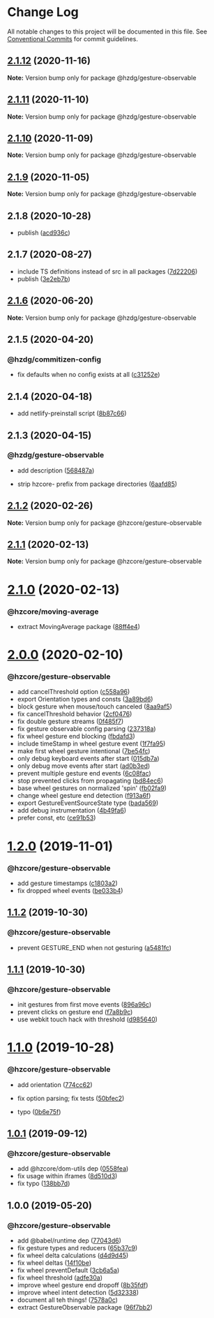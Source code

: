 # Change Log

All notable changes to this project will be documented in this file.
See [Conventional Commits](https://conventionalcommits.org) for commit guidelines.

## [2.1.12](https://github.com/hzdg/hz-core/compare/@hzdg/gesture-observable@2.1.11...@hzdg/gesture-observable@2.1.12) (2020-11-16)

**Note:** Version bump only for package @hzdg/gesture-observable





## [2.1.11](https://github.com/hzdg/hz-core/compare/@hzdg/gesture-observable@2.1.10...@hzdg/gesture-observable@2.1.11) (2020-11-10)

**Note:** Version bump only for package @hzdg/gesture-observable





## [2.1.10](https://github.com/hzdg/hz-core/compare/@hzdg/gesture-observable@2.1.9...@hzdg/gesture-observable@2.1.10) (2020-11-09)

**Note:** Version bump only for package @hzdg/gesture-observable





## [2.1.9](https://github.com/hzdg/hz-core/compare/@hzdg/gesture-observable@2.1.8...@hzdg/gesture-observable@2.1.9) (2020-11-05)

**Note:** Version bump only for package @hzdg/gesture-observable





## 2.1.8 (2020-10-28)


* publish ([acd936c](https://github.com/hzdg/hz-core/commit/acd936c))


## 2.1.7 (2020-08-27)


* include TS definitions instead of src in all packages ([7d22206](https://github.com/hzdg/hz-core/commit/7d22206))
* publish ([3e2eb7b](https://github.com/hzdg/hz-core/commit/3e2eb7b))


## [2.1.6](https://github.com/hzdg/hz-core/compare/@hzdg/gesture-observable@2.1.5...@hzdg/gesture-observable@2.1.6) (2020-06-20)

**Note:** Version bump only for package @hzdg/gesture-observable





## 2.1.5 (2020-04-20)


### @hzdg/commitizen-config

* fix defaults when no config exists at all ([c31252e](https://github.com/hzdg/hz-core/commit/c31252e))


## 2.1.4 (2020-04-18)


* add netlify-preinstall script ([8b87c66](https://github.com/hzdg/hz-core/commit/8b87c66))


## 2.1.3 (2020-04-15)


### @hzdg/gesture-observable

* add description ([568487a](https://github.com/hzdg/hz-core/commit/568487a))

* strip hzcore- prefix from package directories ([6aafd85](https://github.com/hzdg/hz-core/commit/6aafd85))


## [2.1.2](https://github.com/hzdg/hz-core/compare/@hzcore/gesture-observable@2.1.1...@hzcore/gesture-observable@2.1.2) (2020-02-26)

**Note:** Version bump only for package @hzcore/gesture-observable





## [2.1.1](https://github.com/hzdg/hz-core/compare/@hzcore/gesture-observable@2.1.0...@hzcore/gesture-observable@2.1.1) (2020-02-13)

**Note:** Version bump only for package @hzcore/gesture-observable





# [2.1.0](https://github.com/hzdg/hz-core/compare/@hzcore/gesture-observable@2.0.0...@hzcore/gesture-observable@2.1.0) (2020-02-13)


### @hzcore/moving-average

* extract MovingAverage package ([88ff4e4](https://github.com/hzdg/hz-core/commit/88ff4e4))


# [2.0.0](https://github.com/hzdg/hz-core/compare/@hzcore/gesture-observable@1.2.0...@hzcore/gesture-observable@2.0.0) (2020-02-10)


### @hzcore/gesture-observable

* add cancelThreshold option ([c558a96](https://github.com/hzdg/hz-core/commit/c558a96))
* export Orientation types and consts ([3a89bd6](https://github.com/hzdg/hz-core/commit/3a89bd6))
* block gesture when mouse/touch canceled ([8aa9af5](https://github.com/hzdg/hz-core/commit/8aa9af5))
* fix cancelThreshold behavior ([2cf0476](https://github.com/hzdg/hz-core/commit/2cf0476))
* fix double gesture streams ([0f485f7](https://github.com/hzdg/hz-core/commit/0f485f7))
* fix gesture observable config parsing ([237318a](https://github.com/hzdg/hz-core/commit/237318a))
* fix wheel gesture end blocking ([fbdafd3](https://github.com/hzdg/hz-core/commit/fbdafd3))
* include timeStamp in wheel gesture event ([1f7fa95](https://github.com/hzdg/hz-core/commit/1f7fa95))
* make first wheel gesture intentional ([7be54fc](https://github.com/hzdg/hz-core/commit/7be54fc))
* only debug keyboard events after start ([015db7a](https://github.com/hzdg/hz-core/commit/015db7a))
* only debug move events after start ([ad0b3ed](https://github.com/hzdg/hz-core/commit/ad0b3ed))
* prevent multiple gesture end events ([6c08fac](https://github.com/hzdg/hz-core/commit/6c08fac))
* stop prevented clicks from propagating ([bd84ec6](https://github.com/hzdg/hz-core/commit/bd84ec6))
* base wheel gestures on normalized 'spin' ([fb02fa9](https://github.com/hzdg/hz-core/commit/fb02fa9))
* change wheel gesture end detection ([f913a6f](https://github.com/hzdg/hz-core/commit/f913a6f))
* export GestureEventSourceState type ([bada569](https://github.com/hzdg/hz-core/commit/bada569))
* add debug instrumentation ([4b49fa6](https://github.com/hzdg/hz-core/commit/4b49fa6))
* prefer const, etc ([ce91b53](https://github.com/hzdg/hz-core/commit/ce91b53))


# [1.2.0](https://github.com/hzdg/hz-core/compare/@hzcore/gesture-observable@1.1.2...@hzcore/gesture-observable@1.2.0) (2019-11-01)


### @hzcore/gesture-observable

* add gesture timestamps ([c1803a2](https://github.com/hzdg/hz-core/commit/c1803a2))
* fix dropped wheel events ([be033b4](https://github.com/hzdg/hz-core/commit/be033b4))


## [1.1.2](https://github.com/hzdg/hz-core/compare/@hzcore/gesture-observable@1.1.1...@hzcore/gesture-observable@1.1.2) (2019-10-30)


### @hzcore/gesture-observable

* prevent GESTURE_END when not gesturing ([a5481fc](https://github.com/hzdg/hz-core/commit/a5481fc))


## [1.1.1](https://github.com/hzdg/hz-core/compare/@hzcore/gesture-observable@1.1.0...@hzcore/gesture-observable@1.1.1) (2019-10-30)


### @hzcore/gesture-observable

* init gestures from first move events ([896a96c](https://github.com/hzdg/hz-core/commit/896a96c))
* prevent clicks on gesture end ([f7a8b9c](https://github.com/hzdg/hz-core/commit/f7a8b9c))
* use webkit touch hack with threshold ([d985640](https://github.com/hzdg/hz-core/commit/d985640))


# [1.1.0](https://github.com/hzdg/hz-core/compare/@hzcore/gesture-observable@1.0.1...@hzcore/gesture-observable@1.1.0) (2019-10-28)


### @hzcore/gesture-observable

* add orientation ([774cc62](https://github.com/hzdg/hz-core/commit/774cc62))
* fix option parsing; fix tests ([50bfec2](https://github.com/hzdg/hz-core/commit/50bfec2))

* typo ([0b6e75f](https://github.com/hzdg/hz-core/commit/0b6e75f))


## [1.0.1](https://github.com/hzdg/hz-core/compare/@hzcore/gesture-observable@1.0.0...@hzcore/gesture-observable@1.0.1) (2019-09-12)


### @hzcore/gesture-observable

* add @hzcore/dom-utils dep ([0558fea](https://github.com/hzdg/hz-core/commit/0558fea))
* fix usage within iframes ([8d510d3](https://github.com/hzdg/hz-core/commit/8d510d3))
* fix typo ([138bb7d](https://github.com/hzdg/hz-core/commit/138bb7d))


## 1.0.0 (2019-05-20)


### @hzcore/gesture-observable

* add @babel/runtime dep ([77043d6](https://github.com/hzdg/hz-core/commit/77043d6))
* fix gesture types and reducers ([65b37c9](https://github.com/hzdg/hz-core/commit/65b37c9))
* fix wheel delta calculations ([d4d9d45](https://github.com/hzdg/hz-core/commit/d4d9d45))
* fix wheel deltas ([14f10be](https://github.com/hzdg/hz-core/commit/14f10be))
* fix wheel preventDefault ([3cb6a5a](https://github.com/hzdg/hz-core/commit/3cb6a5a))
* fix wheel threshold ([adfe30a](https://github.com/hzdg/hz-core/commit/adfe30a))
* improve wheel gesture end dropoff ([8b35fdf](https://github.com/hzdg/hz-core/commit/8b35fdf))
* improve wheel intent detection ([5d32338](https://github.com/hzdg/hz-core/commit/5d32338))
* document all teh things! ([7578a0c](https://github.com/hzdg/hz-core/commit/7578a0c))
* extract GestureObservable package ([96f7bb2](https://github.com/hzdg/hz-core/commit/96f7bb2))
